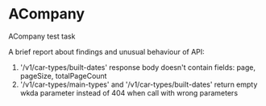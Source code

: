 # ACompany
 ACompany test task
 
 A brief report about findings and unusual behaviour of API:
 
 1. '/v1/car-types/built-dates' response body doesn't contain fields: page, pageSize, totalPageCount
 2. '/v1/car-types/main-types' and '/v1/car-types/built-dates' return empty wkda parameter instead of 404 when call with wrong parameters
